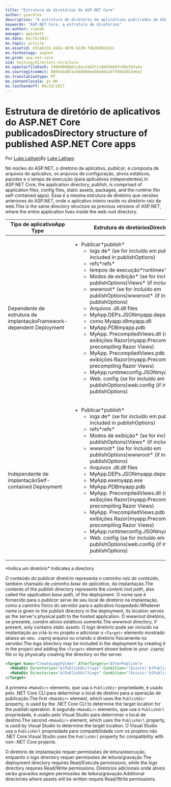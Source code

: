 ```yaml
---
title: "Estrutura de diretórios do ASP.NET Core"
author: guardrex
description: "A estrutura de diretório de aplicativos publicados do ASP.NET Core."
keywords: "ASP.NET Core, a estrutura de diretórios"
ms.author: riande
manager: wpickett
ms.date: 03/15/2017
ms.topic: article
ms.assetid: e55eb131-d42e-4bf6-b130-fd626082243c
ms.technology: aspnet
ms.prod: asp.net-core
uid: hosting/directory-structure
ms.openlocfilehash: f406d866bb1c8ac2d4371c8ddf669fc08af0fada
ms.sourcegitcommit: 8005eb4051e568d88ee58d48424f39916052e6e2
ms.translationtype: MT
ms.contentlocale: pt-BR
ms.lasthandoff: 09/24/2017
---
```

# <a name="directory-structure-of-published-aspnet-core-apps"></a><span data-ttu-id="b3db2-104">Estrutura de diretório de aplicativos do ASP.NET Core publicados</span><span class="sxs-lookup"><span data-stu-id="b3db2-104">Directory structure of published ASP.NET Core apps</span></span>

<span data-ttu-id="b3db2-105">Por [Luke Latham](https://github.com/guardrex)</span><span class="sxs-lookup"><span data-stu-id="b3db2-105">By [Luke Latham](https://github.com/guardrex)</span></span>

<span data-ttu-id="b3db2-106">No núcleo do ASP.NET, o diretório de aplicativo, *publicar*, é composta de arquivos de aplicativo, os arquivos de configuração, ativos estáticos, pacotes e o tempo de execução (para aplicativos independentes).</span><span class="sxs-lookup"><span data-stu-id="b3db2-106">In ASP.NET Core, the application directory, *publish*, is comprised of application files, config files, static assets, packages, and the runtime (for self-contained apps).</span></span> <span data-ttu-id="b3db2-107">Essa é a mesma estrutura de diretório que versões anteriores do ASP.NET, onde o aplicativo inteiro reside no diretório raiz da web.</span><span class="sxs-lookup"><span data-stu-id="b3db2-107">This is the same directory structure as previous versions of ASP.NET, where the entire application lives inside the web root directory.</span></span>

| <span data-ttu-id="b3db2-108">Tipo de aplicativo</span><span class="sxs-lookup"><span data-stu-id="b3db2-108">App Type</span></span> | <span data-ttu-id="b3db2-109">Estrutura de diretórios</span><span class="sxs-lookup"><span data-stu-id="b3db2-109">Directory Structure</span></span> |
| --- | --- |
| <span data-ttu-id="b3db2-110">Dependente de estrutura de implantação</span><span class="sxs-lookup"><span data-stu-id="b3db2-110">Framework-dependent Deployment</span></span> | <ul><li><span data-ttu-id="b3db2-111">Publicar\*</span><span class="sxs-lookup"><span data-stu-id="b3db2-111">publish\*</span></span><ul><li><span data-ttu-id="b3db2-112">logs de\* (se for incluído em publishOptions)</span><span class="sxs-lookup"><span data-stu-id="b3db2-112">logs\* (if included in publishOptions)</span></span></li><li><span data-ttu-id="b3db2-113">refs\*</span><span class="sxs-lookup"><span data-stu-id="b3db2-113">refs\*</span></span></li><li><span data-ttu-id="b3db2-114">tempos de execução\*</span><span class="sxs-lookup"><span data-stu-id="b3db2-114">runtimes\*</span></span></li><li><span data-ttu-id="b3db2-115">Modos de exibição\* (se for incluído em publishOptions)</span><span class="sxs-lookup"><span data-stu-id="b3db2-115">Views\* (if included in publishOptions)</span></span></li><li><span data-ttu-id="b3db2-116">wwwroot\* (se for incluído em publishOptions)</span><span class="sxs-lookup"><span data-stu-id="b3db2-116">wwwroot\* (if included in publishOptions)</span></span></li><li><span data-ttu-id="b3db2-117">Arquivos .dll</span><span class="sxs-lookup"><span data-stu-id="b3db2-117">.dll files</span></span></li><li><span data-ttu-id="b3db2-118">MyApp.DEPs.JSON</span><span class="sxs-lookup"><span data-stu-id="b3db2-118">myapp.deps.json</span></span></li><li><span data-ttu-id="b3db2-119">como Myapp.dll</span><span class="sxs-lookup"><span data-stu-id="b3db2-119">myapp.dll</span></span></li><li><span data-ttu-id="b3db2-120">MyApp.PDB</span><span class="sxs-lookup"><span data-stu-id="b3db2-120">myapp.pdb</span></span></li><li><span data-ttu-id="b3db2-121">MyApp. PrecompiledViews.dll (se pré-compilando exibições Razor)</span><span class="sxs-lookup"><span data-stu-id="b3db2-121">myapp.PrecompiledViews.dll (if precompiling Razor Views)</span></span></li><li><span data-ttu-id="b3db2-122">MyApp. PrecompiledViews.pdb (se pré-compilando exibições Razor)</span><span class="sxs-lookup"><span data-stu-id="b3db2-122">myapp.PrecompiledViews.pdb (if precompiling Razor Views)</span></span></li><li><span data-ttu-id="b3db2-123">MyApp.runtimeconfig.JSON</span><span class="sxs-lookup"><span data-stu-id="b3db2-123">myapp.runtimeconfig.json</span></span></li><li><span data-ttu-id="b3db2-124">Web. config (se for incluído em publishOptions)</span><span class="sxs-lookup"><span data-stu-id="b3db2-124">web.config (if included in publishOptions)</span></span></li></ul></li></ul> |
| <span data-ttu-id="b3db2-125">Independente de implantação</span><span class="sxs-lookup"><span data-stu-id="b3db2-125">Self-contained Deployment</span></span> | <ul><li><span data-ttu-id="b3db2-126">Publicar\*</span><span class="sxs-lookup"><span data-stu-id="b3db2-126">publish\*</span></span><ul><li><span data-ttu-id="b3db2-127">logs de\* (se for incluído em publishOptions)</span><span class="sxs-lookup"><span data-stu-id="b3db2-127">logs\* (if included in publishOptions)</span></span></li><li><span data-ttu-id="b3db2-128">refs\*</span><span class="sxs-lookup"><span data-stu-id="b3db2-128">refs\*</span></span></li><li><span data-ttu-id="b3db2-129">Modos de exibição\* (se for incluído em publishOptions)</span><span class="sxs-lookup"><span data-stu-id="b3db2-129">Views\* (if included in publishOptions)</span></span></li><li><span data-ttu-id="b3db2-130">wwwroot\* (se for incluído em publishOptions)</span><span class="sxs-lookup"><span data-stu-id="b3db2-130">wwwroot\* (if included in publishOptions)</span></span></li><li><span data-ttu-id="b3db2-131">Arquivos .dll</span><span class="sxs-lookup"><span data-stu-id="b3db2-131">.dll files</span></span></li><li><span data-ttu-id="b3db2-132">MyApp.DEPs.JSON</span><span class="sxs-lookup"><span data-stu-id="b3db2-132">myapp.deps.json</span></span></li><li><span data-ttu-id="b3db2-133">MyApp.exe</span><span class="sxs-lookup"><span data-stu-id="b3db2-133">myapp.exe</span></span></li><li><span data-ttu-id="b3db2-134">MyApp.PDB</span><span class="sxs-lookup"><span data-stu-id="b3db2-134">myapp.pdb</span></span></li><li><span data-ttu-id="b3db2-135">MyApp. PrecompiledViews.dll (se pré-compilando exibições Razor)</span><span class="sxs-lookup"><span data-stu-id="b3db2-135">myapp.PrecompiledViews.dll (if precompiling Razor Views)</span></span></li><li><span data-ttu-id="b3db2-136">MyApp. PrecompiledViews.pdb (se pré-compilando exibições Razor)</span><span class="sxs-lookup"><span data-stu-id="b3db2-136">myapp.PrecompiledViews.pdb (if precompiling Razor Views)</span></span></li><li><span data-ttu-id="b3db2-137">MyApp.runtimeconfig.JSON</span><span class="sxs-lookup"><span data-stu-id="b3db2-137">myapp.runtimeconfig.json</span></span></li><li><span data-ttu-id="b3db2-138">Web. config (se for incluído em publishOptions)</span><span class="sxs-lookup"><span data-stu-id="b3db2-138">web.config (if included in publishOptions)</span></span></li></ul></li></ul> |
<span data-ttu-id="b3db2-139">\*Indica um diretório</span><span class="sxs-lookup"><span data-stu-id="b3db2-139">\* Indicates a directory</span></span>

<span data-ttu-id="b3db2-140">O conteúdo do *publicar* diretório representa o *caminho raiz de conteúdo*, também chamado de *caminho base do aplicativo*, da implantação.</span><span class="sxs-lookup"><span data-stu-id="b3db2-140">The contents of the *publish* directory represents the *content root path*, also called the *application base path*, of the deployment.</span></span> <span data-ttu-id="b3db2-141">O nome que é fornecido para o *publicar* serve de seu local de diretório na implantação, como a caminho físico do servidor para o aplicativo hospedado.</span><span class="sxs-lookup"><span data-stu-id="b3db2-141">Whatever name is given to the *publish* directory in the deployment, its location serves as the server's physical path to the hosted application.</span></span> <span data-ttu-id="b3db2-142">O *wwwroot* diretório, se presente, contém ativos estáticos somente.</span><span class="sxs-lookup"><span data-stu-id="b3db2-142">The *wwwroot* directory, if present, only contains static assets.</span></span> <span data-ttu-id="b3db2-143">O *logs* diretório pode ser incluído na implantação ao criá-lo no projeto e adicionar o `<Target>` elemento mostrado abaixo ao seu *. csproj* arquivo ou criando o diretório fisicamente no servidor.</span><span class="sxs-lookup"><span data-stu-id="b3db2-143">The *logs* directory may be included in the deployment by creating it in the project and adding the `<Target>` element shown below to your *.csproj* file or by physically creating the directory on the server.</span></span>

```xml
<Target Name="CreateLogsFolder" AfterTargets="AfterPublish">
  <MakeDir Directories="$(PublishDir)logs" Condition="!Exists('$(PublishDir)logs')" />
  <MakeDir Directories="$(PublishUrl)Logs" Condition="!Exists('$(PublishUrl)Logs')" />
</Target>
```

<span data-ttu-id="b3db2-144">A primeira `<MakeDir>` elemento, que usa o `PublishDir` propriedade, é usado pelo .NET Core CLI para determinar o local de destino para a operação de publicação.</span><span class="sxs-lookup"><span data-stu-id="b3db2-144">The first `<MakeDir>` element, which uses the `PublishDir` property, is used by the .NET Core CLI to determine the target location for the publish operation.</span></span> <span data-ttu-id="b3db2-145">A segunda `<MakeDir>` elemento, que usa o `PublishUrl` propriedade, é usado pelo Visual Studio para determinar o local de destino.</span><span class="sxs-lookup"><span data-stu-id="b3db2-145">The second `<MakeDir>` element, which uses the `PublishUrl` property, is used by Visual Studio to determine the target location.</span></span> <span data-ttu-id="b3db2-146">O Visual Studio usa o `PublishUrl` propriedade para compatibilidade com os projetos não .NET Core.</span><span class="sxs-lookup"><span data-stu-id="b3db2-146">Visual Studio uses the `PublishUrl` property for compatibility with non-.NET Core projects.</span></span>

<span data-ttu-id="b3db2-147">O diretório de implantação requer permissões de leitura/execução, enquanto o *logs* directory requer permissões de leitura/gravação.</span><span class="sxs-lookup"><span data-stu-id="b3db2-147">The deployment directory requires Read/Execute permissions, while the *logs* directory requires Read/Write permissions.</span></span> <span data-ttu-id="b3db2-148">Diretórios adicionais onde ativos serão gravados exigem permissões de leitura/gravação.</span><span class="sxs-lookup"><span data-stu-id="b3db2-148">Additional directories where assets will be written require Read/Write permissions.</span></span>
